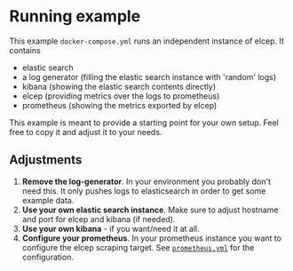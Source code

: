 # Running example

This example `docker-compose.yml` runs an independent instance of elcep.
It contains
- elastic search
- a log generator (filling the elastic search instance with 'random' logs)
- kibana (showing the elastic search contents directly)
- elcep (providing metrics over the logs to prometheus)
- prometheus (showing the metrics exported by elcep)

This example is meant to provide a starting point for your own setup.
Feel free to copy it and adjust it to your needs.

## Adjustments

1. **Remove the log-generator**. In your environment you probably don't need this. It only pushes logs to elasticsearch in order to get some example data.
2. **Use your own elastic search instance**. Make sure to adjust hostname and port for elcep and kibana (if needed).
3. **Use your own kibana** - if you want/need it at all.
4. **Configure your prometheus**. In your prometheus instance you want to configure the elcep scraping target. See [`prometheus.yml`](prometheus.yml) for the configuration.
